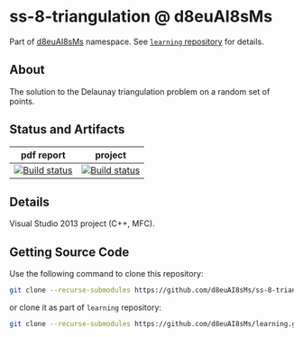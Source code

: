 # ss-8-triangulation @ d8euAI8sMs

Part of [d8euAI8sMs](https://github.com/d8euAI8sMs) namespace. See [`learning` repository](https://github.com/d8euAI8sMs/learning) for details.

## About

The solution to the Delaunay triangulation problem on a random set of points.

## Status and Artifacts

| pdf report | project |
| ---------- | ------- |
| [![Build status](https://ci.appveyor.com/api/projects/status/1n2vfw3i1l7mp23x?svg=true)](https://ci.appveyor.com/project/kalaider/learning/build/artifacts) | [![Build status](https://ci.appveyor.com/api/projects/status/krh5ljbnk6sjvmi1?svg=true)](https://ci.appveyor.com/project/kalaider/ss-8-triangulation/build/artifacts) |

## Details

Visual Studio 2013 project (C++, MFC).

## Getting Source Code

Use the following command to clone this repository:

```sh
git clone --recurse-submodules https://github.com/d8euAI8sMs/ss-8-triangulation.git
```

or clone it as part of `learning` repository:

```sh
git clone --recurse-submodules https://github.com/d8euAI8sMs/learning.git
```
